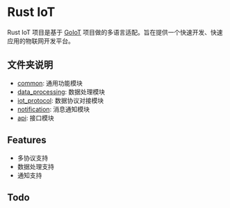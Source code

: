 # Rust IoT

Rust IoT 项目是基于 [GoIoT](https://gitee.com/pychfarm_admin/go-iot-platform) 项目做的多语言适配。旨在提供一个快速开发、快速应用的物联网开发平台。

## 文件夹说明

- [common](common): 通用功能模块
- [data_processing](data_processing): 数据处理模块
- [iot_protocol](iot_protocol): 数据协议对接模块
- [notification](notification): 消息通知模块
- [api](api): 接口模块

## Features

- 多协议支持
- 数据处理支持
- 通知支持


## Todo
